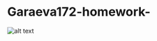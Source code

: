 # Garaeva172-homework-
![alt text](https://get.wallhere.com/photo/animals-dog-Siberian-Husky-Alaskan-Malamute-mammal-vertebrate-wolfdog-saarloos-wolfdog-dog-like-mammal-dog-breed-group-sled-dog-greenland-dog-carnivoran-dog-breed-tamaskan-dog-east-siberian-laika-northern-inuit-dog-west-siberian-laika-native-american-indian-dog-miniature-siberian-husky-155902.jpg "Хаски")
